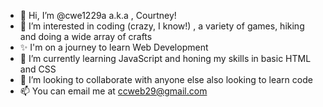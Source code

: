 - 👋 Hi, I’m @cwe1229a a.k.a , Courtney!
- 👀 I’m interested in coding (crazy, I know!) , a variety of games, hiking and doing a wide array of crafts
- ✨ I'm on a journey to learn Web Development
- 🌱 I’m currently learning JavaScript and honing my skills in basic HTML and CSS
- 💞️ I’m looking to collaborate with anyone else also looking to learn code
- 📫 You can email me at ccweb29@gmail.com 

<!---
cwe1229a/cwe1229a is a ✨ special ✨ repository because its `README.md` (this file) appears on your GitHub profile.
You can click the Preview link to take a look at your changes.
--->
